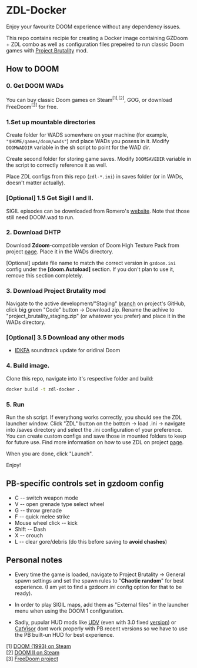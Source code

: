 # ZDL-Docker

Enjoy your favourite DOOM experience without any dependency issues.

This repo contains recipie for creating a Docker image containing GZDoom + ZDL combo as well as configuration files prepeired to run classic Doom games with [Project Brutality](https://projectbrutality.com/) mod.


## How to DOOM

### 0. Get DOOM WADs

You can buy classic Doom games on Steam<sup>[1],[2]</sup>, GOG, or download FreeDoom<sup>[3]</sup> for free.

### 1.Set up mountable directories

Create folder for WADS somewhere on your machine (for example, `"$HOME/games/doom/wads"`) and place WADs you posess in it. Modify `DOOMWADDIR` variable in the sh script to point for the WAD dir.

Create second folder for storing game saves. Modify `DOOMSAVEDIR` variable in the script to correctly reference it as well.

Place ZDL configs from this repo (`zdl-*.ini`) in saves folder (or in WADs, doesn't matter actually).

### [Optional] 1.5 Get Sigil I and II.

SIGIL episodes can be downloaded from Romero's <a href="https://romero.com/sigil">website</a>. Note that those still need DOOM.wad to run.

### 2. Download DHTP

Download **Zdoom**-compatible version of Doom High Texture Pack from project <a href="https://github.com/KuriKai/DHTP/wiki">page</a>. Place it in the WADs directory. 

[Optional] update file name to match the correct version in `gzdoom.ini` config under the **[doom.Autoload]** section. If you don't plan to use it, remove this section completely.

### 3. Download Project Brutality mod

Navigate to the active development/"Staging" [branch](https://github.com/pa1nki113r/Project_Brutality/tree/PB_Staging) on project's GitHub, click big green "Code" button -> Download zip. Rename the achive to "project_brutality_staging.zip" (or whatewer you prefer) and place it in the WADs directory.

### [Optional] 3.5 Download any other mods

* [IDKFA](https://www.moddb.com/mods/brutal-doom/addons/idkfa-doom-soundtrack) soundtrack update for oridinal Doom

### 4. Build image.

Clone this repo, navigate into it's respective folder and build:

```bash
docker build -t zdl-docker .
```

### 5. Run

Run the sh script. If everythong works correctly, you should see the ZDL launcher window. Click "ZDL" button on the bottom -> load .ini -> navigate into /saves directory and select the .ini configuration of your preference. You can create custom configs and save those in mounted folders to keep for future use. Find more information on how to use ZDL on project [page](https://github.com/lcferrum/qzdl).

When you are done, click "Launch".

Enjoy!


## PB-specific controls set in gzdoom config

* C -- switch weapon mode
* V -- open grenade type select wheel
* G -- throw grenade
* F -- quick melee strike
* Mouse wheel click -- kick
* Shift -- Dash
* X -- crouch
* L -- clear gore/debris (do this before saving to **avoid chashes**)

## Personal notes

* Every time the game is loaded, navigate to Project Brutality -> General spawn settings and set the spawn rules to "**Chaotic random**" for best experience. (I am yet to find a gzdoom.ini config option for that to be ready).

* In order to play SIGIL maps, add them as "External files" in the launcher menu when using the DOOM 1 configuration.

* Sadly, pupular HUD mods like [UDV](https://www.moddb.com/mods/brutal-doom/addons/doomvisor-hud-for-pa1nki113r-v51) (even with 3.0 fixed [version](https://www.moddb.com/mods/brutal-doom/addons/wip-ish-project-brutality-30-compatible-ultimate-doomvisor)) or [CatVisor](https://www.moddb.com/mods/brutal-doom/addons/catsvisor-hud-12-for-bd21-more-widescreen) dont work properly with PB recent versions so we have to use the PB built-un HUD for best experience.


[1] <a href="https://store.steampowered.com/app/2280/DOOM_1993/">DOOM (1993) on Steam</a><br>
[2] <a href="https://store.steampowered.com/app/2300/DOOM_II/">DOOM II on Steam</a><br>
[3] <a href="https://freedoom.github.io/download.html">FreeDoom project</a>